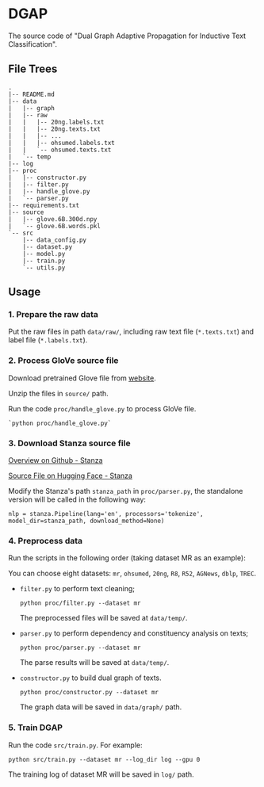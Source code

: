 # DGAP

The source code of "Dual Graph Adaptive Propagation for Inductive Text Classification".

## File Trees

```
.
|-- README.md
|-- data
|   |-- graph
|   |-- raw
|   |   |-- 20ng.labels.txt
|   |   |-- 20ng.texts.txt
|   |   |-- ...
|   |   |-- ohsumed.labels.txt
|   |   `-- ohsumed.texts.txt
|   `-- temp
|-- log
|-- proc
|   |-- constructor.py
|   |-- filter.py
|   |-- handle_glove.py
|   `-- parser.py
|-- requirements.txt
|-- source
|   |-- glove.6B.300d.npy
|   `-- glove.6B.words.pkl
`-- src
    |-- data_config.py
    |-- dataset.py
    |-- model.py
    |-- train.py
    `-- utils.py
```

## Usage

### 1. Prepare the raw data

Put the raw files in path ```data/raw/```, 
including raw text file (```*.texts.txt```) and label file 
(```*.labels.txt```).

### 2. Process GloVe source file

Download pretrained Glove file from [website](http://nlp.stanford.edu/data/glove.6B.zip).

Unzip the files in `source/` path.

Run the code `proc/handle_glove.py` to process GloVe file.

    `python proc/handle_glove.py`

### 3. Download Stanza source file

[Overview on Github - Stanza](https://github.com/stanfordnlp/stanza)
   
[Source File on Hugging Face - Stanza](https://huggingface.co/stanfordnlp/stanza-en)

Modify the Stanza's path `stanza_path` in `proc/parser.py`, the standalone version will be called in the following way: 
   
   `nlp = stanza.Pipeline(lang='en', processors='tokenize', model_dir=stanza_path, download_method=None)`

### 4. Preprocess data

Run the scripts in the following order (taking dataset MR as an example):

You can choose eight datasets: `mr`, `ohsumed`, `20ng`, `R8`, `R52`, `AGNews`, `dblp`, `TREC`.
   
   + `filter.py` to perform text cleaning;
   
      `python proc/filter.py --dataset mr`
      
      The preprocessed files will be saved at `data/temp/`.
   
   + `parser.py` to perform dependency and constituency analysis on texts;
   
      `python proc/parser.py --dataset mr`
      
      The parse results will be saved at `data/temp/`.
   
   + `constructor.py` to build dual graph of texts.
   
      `python proc/constructor.py --dataset mr`
      
      The graph data will be saved in `data/graph/` path.

### 5. Train DGAP

Run the code ```src/train.py```. For example:
  
  ```shell
  python src/train.py --dataset mr --log_dir log --gpu 0
  ```

The training log of dataset MR will be saved in `log/` path.